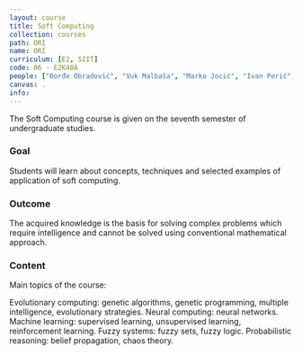 ```yaml
---
layout: course
title: Soft Computing
collection: courses
path: ORI
name: ORI
curriculum: [E2, SIIT]
code: 06 - E2K40A
people: ["Đorđe Obradović", "Vuk Malbaša", "Marko Jocić", "Ivan Perić", "Miroslav Kondić", "Stefan Anđelić", "Dragan Vidaković"]
canvas: .
info:
---
```



The Soft Computing course is given on the seventh semester of undergraduate studies.

### Goal 

Students will learn about concepts, techniques and selected examples of application of soft computing.

### Outcome 

The acquired knowledge is the basis for solving complex problems which require intelligence and cannot be solved using conventional mathematical approach.

### Content 

Main topics of the course:

Evolutionary computing: genetic algorithms, genetic programming, multiple intelligence, evolutionary strategies. Neural computing: neural networks. Machine learning: supervised learning, unsupervised learning, reinforcement learning. Fuzzy systems: fuzzy sets, fuzzy logic. Probabilistic reasoning: belief propagation, chaos theory.